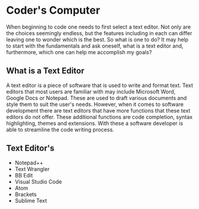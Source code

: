 # Coder's Computer

When beginning to code one needs to first select a text editor. Not only are the choices seemingly endless, but the features including in each can differ leaving one to wonder which is the best. So what is one to do? It may help to start with the fundamentals and ask oneself, what is a text editor and, furthermore, which one can help me accomplish my goals? 

## What is a Text Editor

A text editor is a piece of software that is used to write and format text. Text editors that most users are familiar with may include Microsoft Word, Google Docs or Notepad. These are used to draft various documents and style them to suit the user's needs. However, when it comes to software development there are text editors that have more functions that these text editors do not offer. These additional functions are code completion, syntax highlighting, themes and extensions. With these a software developer is able to streamline the code writing process.

## Text Editor's

* Notepad++
* Text Wrangler
* BB Edit
* Visual Studio Code
* Atom
* Brackets
* Sublime Text
